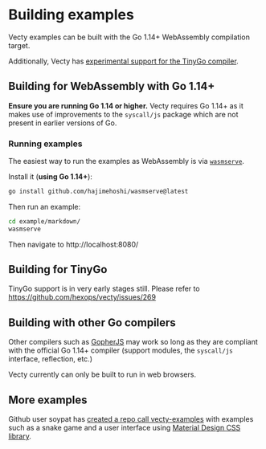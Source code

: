 # Building examples

Vecty examples can be built with the Go 1.14+ WebAssembly compilation target.

Additionally, Vecty has [experimental support for the TinyGo compiler]().

## Building for WebAssembly with Go 1.14+

**Ensure you are running Go 1.14 or higher.** Vecty requires Go 1.14+ as it makes use of improvements to the `syscall/js` package which are not present in earlier versions of Go.

### Running examples

The easiest way to run the examples as WebAssembly is via [`wasmserve`](https://github.com/hajimehoshi/wasmserve).

Install it (**using Go 1.14+**):

```bash
go install github.com/hajimehoshi/wasmserve@latest
```

Then run an example:

```bash
cd example/markdown/
wasmserve
```

Then navigate to http://localhost:8080/

## Building for TinyGo

TinyGo support is in very early stages still. Please refer to https://github.com/hexops/vecty/issues/269

## Building with other Go compilers

Other compilers such as [GopherJS](https://github.com/gopherjs) may work so long as they are compliant with the official Go 1.14+ compiler (support modules, the `syscall/js` interface, reflection, etc.)

Vecty currently can only be built to run in web browsers.

## More examples
Github user soypat has [created a repo call vecty-examples](https://github.com/soypat/vecty-examples) with examples such as a snake game and a user interface using [Material Design CSS library](https://material.io/).